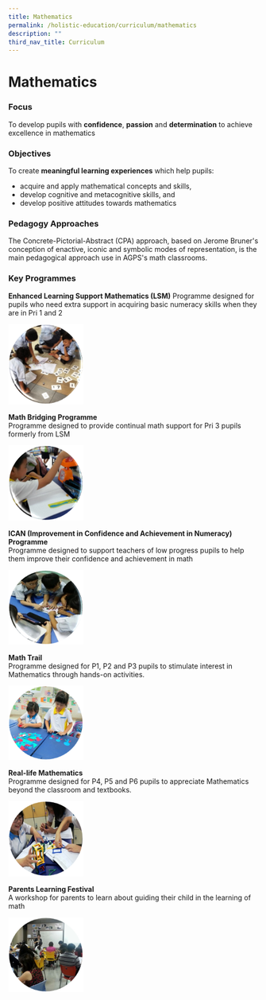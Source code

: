 ```yaml
---
title: Mathematics
permalink: /holistic-education/curriculum/mathematics
description: ""
third_nav_title: Curriculum
---
```

Mathematics
===========

### Focus

To develop pupils with **confidence**, **passion** and **determination** to achieve excellence in mathematics

  

### Objectives

To create **meaningful learning experiences** which help pupils:

*   acquire and apply mathematical concepts and skills,
*   develop cognitive and metacognitive skills, and
*   develop positive attitudes towards mathematics

  

### Pedagogy Approaches

The Concrete-Pictorial-Abstract (CPA) approach, based on Jerome Bruner's conception of enactive, iconic and symbolic modes of representation, is the main pedagogical approach use in AGPS's math classrooms.

  

### Key Programmes

**Enhanced Learning Support Mathematics (LSM)**
Programme designed for pupils who need extra support in acquiring basic numeracy skills when they are in Pri 1 and 2

<img style="width:30%" src="/images/Enhanced%20Learning%20Support%20Mathematics%20(LSM).png">

<br>

**Math Bridging Programme**  
Programme designed to provide continual math support for Pri 3 pupils formerly from LSM

<img style="width:30%" src="/images/Math%20Bridging%20Programme.png">

<br>

**ICAN (Improvement in Confidence and Achievement in Numeracy) Programme**  
Programme designed to support teachers of low progress pupils to help them improve their confidence and achievement in math

<img style="width:30%" src="/images/Improvement%20in%20Confidence%20and%20Achievement%20in%20Numeracy%20Programme.png">

<br>

**Math Trail**
<br>
Programme designed for P1, P2 and P3 pupils to stimulate interest in Mathematics through hands-on activities.

<img style="width:30%" src="/images/Math%20Trail.png">

<br>

**Real-life Mathematics**
<br>
Programme designed for P4, P5 and P6 pupils to appreciate Mathematics beyond the classroom and textbooks.

<img style="width:30%" src="/images/Real-life%20Mathematics.png">

**Parents Learning Festival**
<br>
A workshop for parents to learn about guiding their child in the learning of math

<img style="width:30%" src="/images/Parents%20Learning%20Festival.png">